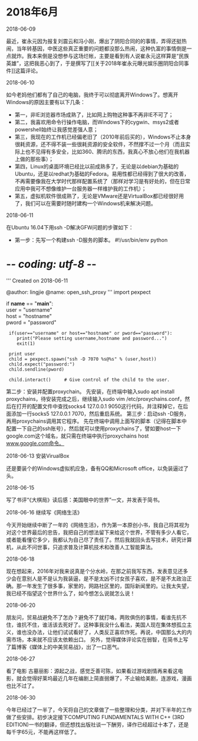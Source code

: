 # 2018年6月

2018-06-09 

最近，崔永元因为报复刘震云和冯小刚，爆出了阴阳合同的的事情，弄得还挺热闹，当年转基因，中医这些真正重要的问题都没那么热闹，这种仇富的事情倒是一点就炸。我本来倒是没想参与这场烂帐，主要是看到有人说崔永元这样算是“民族英雄”，这把我恶心到了，于是撰写了[[关于2018年崔永元曝光娱乐圈阴阳合同事件]]这篇评论。

2018-06-10

如今老妈他们都有了自己的电脑，我终于可以彻底离开Windows了。想离开Windows的原因主要有以下几条：

- 第一，非IE浏览器市场成熟了，比如网上购物这种事不再非IE不可了；
- 第二，我喜欢用命令行操作电脑，而Windows下的cygwin、msys2或者powershell始终让我感觉差强人意；
- 第三，我现在的工作机已经偏老旧了（2010年前后买的），Windows不止本身很耗资源，还不得不装一些很耗资源的安全软件，不然撑不过一个月（而且实际上也不见得有多安全，比如360、腾讯的东西，我真心不放心他们在我机器上做的那些事）；
- 第四，Linux的桌面环境已经比以前成熟多了，无论是以debian为基础的Ubuntu，还是以redhat为基础的Fedora。易用性都已经得到了很大的改善，不再需要像我在大学时代那样配置系统了（那样对学习是有好处的，但在日常应用中我可不想像维护一台服务器一样维护我的工作机）；
- 第五，虚拟机软件很成熟了，无论是VMware还是VirtualBox都已经很好用了，我们可以在需要时随时建构一个Windows机来解决问题。

2018-06-11

在Ubuntu 16.04下用ssh -D解决GFW问题的步骤如下：

- 第一步：先写一个构建ssh -D服务的脚本。
 #!/usr/bin/env python  
 # -*- coding: utf-8 -*-  
 '''
 Created on 2018-06-11
 
 @author: lingjie
 @name:   open_ssh_proxy
 '''
 import pexpect  
 
 if __name__ == "__main__":  
     user = "username"  
     host = "hostname"  
     pword = "password"  
 
     if(user=="username" or host=="hostname" or pword=="password"):
        print("Please setting username,hostname and password...")
        exit(1)
 
     print user  
     child = pexpect.spawn("ssh -D 7070 %s@%s" % (user,host))  
     child.expect("password:")  
     child.sendline(pword)  
 
     child.interact()     # Give control of the child to the user.  
第二步：安装并配置proxychain。 先安装，在终端中输入sudo apt install proxychains，待安装完成之后，继续输入sudo vim /etc/proxychains.conf，然后在打开的配置文件中查找socks4  127.0.0.1 9050这行代码，并注释掉它，在后面添加一行socks5  127.0.0.1 7070，然后重启系统。
第三步：启动ssh -D服务，再用proxychains调用其它程序。 先在终端中调用上面写的脚本（记得在脚本中配置一下自己的ssh账号），然后就可以使用proxychains了，譬如要host一下google.com这个域名，就只需在终端中执行proxychains host www.google.com命令。

2018-06-13 安装VirualBox

还是要装个的Windows虚拟机应急，备有QQ和Microsoft office，以免装逼过了头。 

2018-06-15

写了书评“《大棋局》读后感：美国眼中的世界”一文，并发表于简书。

2018-06-16 继续写《网络生活》

今天开始继续中断了一年的《网络生活》，作为第一本原创小书，我自己将其视为对这个世界最后的忠告，我把自己的想法留下来给这个世界，不管有多少人看它，或者能看懂它多少，我都认为自己尽了责任了。然后我就回头去写技术，研究计算机，从此不问世事，只追求普及计算机技术和改善人工智能算法。

2018-06-18

现在想起来，2016年对我来说真是个分水岭，在那之前我写东西，发表意见还多少会在意别人是不是认为我装逼，是不是太凶不讨女孩子喜欢，是不是不太政治正确。那一年发生了很多事，家里的，网路社区里的，国际新闻里的。让我太失望，我已经不指望这个世界什么了，如今想怎么说就怎么说！

2018-06-20 

朋友问，贸易战避免不了怎办？避免不了就打咯，两败俱伤的事情，看谁先抗不住，谁抗不住，谁活该去死好了。这种事我没什么看法，美国人现在集体想孤立主义，谁也没办法，让他们试试看好了，人类反正喜欢作死。再说，中国那么大的内需市场，本来就不应该太依赖出口。
另外，觉得媒体评论实在弱智，在简书上写了篇博客《媒体上的中美贸易战》，出了一口恶气。

2018-06-27

看了电影 古墓丽影：源起之战，感觉乏善可陈，如果看过游戏剧情再来看这电影，就会觉得好莱坞最近几年在编剧上简直弱爆了，不止输给美剧，连游戏，漫画也比不过了。

2018-06-30

今年已经过了一半了，今天将自己的文章做了一些整理和分类，并对下半年的工作做了些安排。初步决定接下COMPUTING FUNDAMENTALS WITH C++ (3RD EDITION)一书的翻译，但还想找出版社谈一下酬劳，译作已经超过十本了，还是每千字65元，不能再这样低了。
